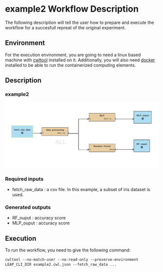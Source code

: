 # example2 Workflow Description 
The following description will tell the user how to prepare and execute the workflow for a succesfull
repreat of the original experiment.

## Environment
For the execution environment, you are going to need a linux based machine with [cwltool](https://github.com/common-workflow-language/cwltool)
installed on it. Additionally, you will also need [docker](https://docs.docker.com/engine/install/) installed to be able to run
the containerized computing elements.

## Description

### example2
![alt text](example2.png?raw=true)


### Required inputs
 - fetch_raw_data : a csv file. In this example, a subset of iris dataset is used.


### Generated outputs
 - RF_ouput : accuracy score
 - MLP_ouput : accuracy score


## Execution
To run the workflow, you need to give the following command:
```
cwltool --no-match-user --no-read-only --preserve-environment LEAP_CLI_DIR example2.cwl.json --fetch_raw_data ... 
```
